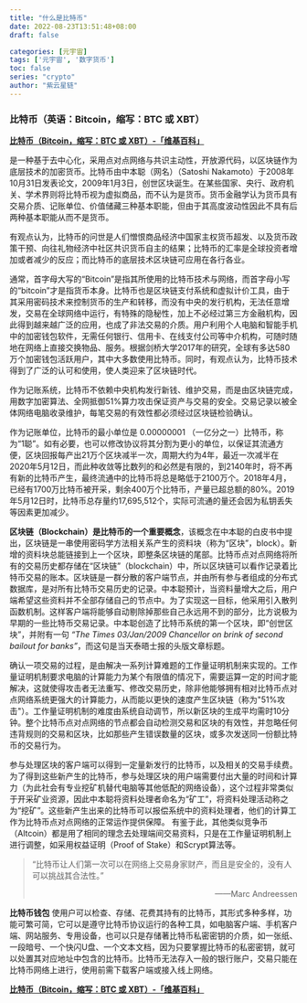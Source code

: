 ```yaml
---
title: "什么是比特币"
date: 2022-08-23T13:51:48+08:00
draft: false

categories: [元宇宙]
tags: ['元宇宙', '数字货币']
toc: false
series: "crypto"
author: "紫云星链"
---
```


### **比特币（英语：Bitcoin，缩写：BTC 或 XBT）**
[**比特币（Bitcoin，缩写：BTC 或 XBT）-「维基百科」** ](https://zh.wikipedia.org/wiki/比特币)

是一种基于去中心化，采用点对点网络与共识主动性，开放源代码，以区块链作为底层技术的加密货币。比特币由中本聪（网名）（Satoshi Nakamoto）于2008年10月31日发表论文，2009年1月3日，创世区块诞生。在某些国家、央行、政府机关、学术界则将比特币视为虚拟商品，而不认为是货币。货币金融学认为货币具有交易介质、记账单位、价值储藏三种基本职能，但由于其高度波动性因此不具有后两种基本职能从而不是货币。<!--more-->

有观点认为，比特币的问世是人们憎恨商品经济中国家主权货币超发、以及货币政策干预、向往礼物经济中社区共识货币自主的结果；比特币的汇率是全球投资者增加或者减少的反应；而比特币的底层技术区块链可应用在各行各业。

通常，首字母大写的“Bitcoin”是指其所使用的比特币技术与网络，而首字母小写的“bitcoin”才是指货币本身。比特币也是区块链支付系统和虚拟计价工具，由于其采用密码技术来控制货币的生产和转移，而没有中央的发行机构，无法任意增发，交易在全球网络中运行，有特殊的隐秘性，加上不必经过第三方金融机构，因此得到越来越广泛的应用，也成了非法交易的介质。用户利用个人电脑和智能手机中的加密钱包软件，无需任何银行、信用卡、在线支付公司等中介机构，可随时随地在网络上直接交换物品、服务。根据剑桥大学2017年的研究，全球有多达580万个加密钱包活跃用户，其中大多数使用比特币。同时，有观点认为，比特币技术得到了广泛的认可和使用，使人类迎来了区块链时代。

作为记账系统，比特币不依赖中央机构发行新钱、维护交易，而是由区块链完成，用数字加密算法、全网抵御51%算力攻击保证资产与交易的安全。交易记录以被全体网络电脑收录维护，每笔交易的有效性都必须经过区块链检验确认。

作为记账单位，比特币的最小单位是 0.00000001 （一亿分之一）比特币，称为“1聪”。如有必要，也可以修改协议将其分割为更小的单位，以保证其流通方便，区块回报每产出21万个区块减半一次，周期大约为4年，最近一次减半在2020年5月12日，而此种收敛等比数列的和必然是有限的，到2140年时，将不再有新的比特币产生，最终流通中的比特币将总是略低于2100万个。2018年4月，已经有1700万比特币被开采，剩余400万个比特币，产量已超总额的80%。2019年5月12日时，比特币总存量约17,695,512个，实际可流通的量还会因为私钥丢失等因素更加减少。

**区块链（Blockchain）是比特币的一个重要概念**，该概念在中本聪的白皮书中提出，区块链是一串使用密码学方法相关系产生的资料块（称为“区块”，block）。新增的资料块总能链接到上一个区块，即整条区块链的尾部。比特币点对点网络将所有的交易历史都存储在“区块链”（blockchain）中，所以区块链可以看作记录着比特币交易的账本。区块链是一群分散的客户端节点，并由所有参与者组成的分布式数据库，是对所有比特币交易历史的记录。中本聪预计，当资料量增大之后，用户端希望这些资料并不全部存储自己的节点中。为了实现这一目标，他采用引入散列函数机制。这样客户端将能够自动剔除掉那些自己永远用不到的部分，比方说极为早期的一些比特币交易记录。中本聪创造了比特币系统的第一个区块，即“创世区块”，并附有一句 *“The Times 03/Jan/2009 Chancellor on brink of second bailout for banks”*，而这句是当天泰晤士报的头版文章标题。

确认一项交易的过程，是由解决一系列计算难题的工作量证明机制来实现的。工作量证明机制要求电脑的计算能力为某个有限值的情况下，需要运算一定的时间才能解决，这就使得攻击者无法重写、修改交易历史，除非他能够拥有相对比特币点对点网络系统更强大的计算能力，从而能以更快的速度产生区块链（称为"51%攻击"）。工作量证明机制的难度由系统自动调节，所以新区块的生成平均需时10分钟。整个比特币点对点网络的节点都会自动检测交易和区块的有效性，并忽略任何违背规则的交易和区块，比如那些产生错误数量的区块，或多次发送同一份额比特币的交易行为。

参与处理区块的客户端可以得到一定量新发行的比特币，以及相关的交易手续费。为了得到这些新产生的比特币，参与处理区块的用户端需要付出大量的时间和计算力（为此社会有专业挖矿机替代电脑等其他低配的网络设备），这个过程非常类似于开采矿业资源，因此中本聪将资料处理者命名为“矿工”，将资料处理活动称之为“挖矿”。这些新产生出来的比特币可以报偿系统中的资料处理者，他们的计算工作为比特币点对点网络的正常运作提供保障。 有鉴于此，其他类似竞争币（Altcoin）都是用了相同的理念去处理端间交易资料，只是在工作量证明机制上进行调整，如采用权益证明（Proof of Stake）和Scrypt算法等。

>“比特币让人们第一次可以在网络上交易身家财产，而且是安全的，没有人可以挑战其合法性。”
><p style='text-align: right;'> ——Marc Andreessen </p>

**比特币钱包**
使用户可以检查、存储、花费其持有的比特币，其形式多种多样，功能可繁可简，它可以是遵守比特币协议运行的各种工具，如电脑客户端、手机客户端、网站服务、专用设备，也可以只是存储著比特币私密密钥的介质，如一张纸、一段暗号、一个快闪U盘、一个文本文档，因为只要掌握比特币的私密密钥，就可以处置其对应地址中包含的比特币。比特币无法存入一般的银行账户，交易只能在比特币网络上进行，使用前需下载客户端或接入线上网络。

[**比特币（Bitcoin，缩写：BTC 或 XBT）-「维基百科」** ](https://zh.wikipedia.org/wiki/比特币)